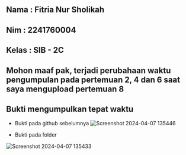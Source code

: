 ## Nama    : Fitria Nur Sholikah
## Nim     : 2241760004
## Kelas   : SIB - 2C

## Mohon maaf pak, terjadi perubahaan waktu pengumpulan pada pertemuan 2, 4 dan 6 saat saya mengupload pertemuan 8
## Bukti mengumpulkan tepat waktu
- Bukti pada github sebelumnya
![Screenshot 2024-04-07 135446](https://github.com/fitrianur2411/Pemrograman_WEB/assets/143486439/7078d400-f81d-4792-8ce8-3518c07c48cc)

- Bukti pada folder
  
![Screenshot 2024-04-07 135433](https://github.com/fitrianur2411/Pemrograman_WEB/assets/143486439/61d2b543-8eee-4901-8026-3089fb80ee0c)

  
